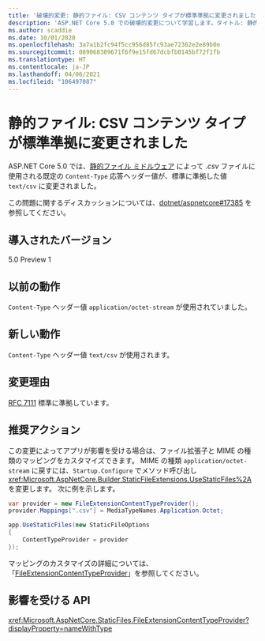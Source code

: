 ```yaml
---
title: '破壊的変更: 静的ファイル: CSV コンテンツ タイプが標準準拠に変更されました'
description: 'ASP.NET Core 5.0 での破壊的変更について学習します。タイトル: 静的ファイル: CSV コンテンツ タイプが標準準拠に変更されました'
ms.author: scaddie
ms.date: 10/01/2020
ms.openlocfilehash: 3a7a1b2fc94f5cc956d85fc93ae72362e2e89b0e
ms.sourcegitcommit: 089068389671f6f9e15fd67dcbfb0145bf72f1fb
ms.translationtype: HT
ms.contentlocale: ja-JP
ms.lasthandoff: 04/06/2021
ms.locfileid: "106497087"
---
```

# <a name="static-files-csv-content-type-changed-to-standards-compliant"></a>静的ファイル: CSV コンテンツ タイプが標準準拠に変更されました

ASP.NET Core 5.0 では、[静的ファイル ミドルウェア](/aspnet/core/fundamentals/static-files) によって *.csv* ファイルに使用される既定の `Content-Type` 応答ヘッダー値が、標準に準拠した値 `text/csv` に変更されました。

この問題に関するディスカッションについては、[dotnet/aspnetcore#17385](https://github.com/dotnet/AspNetCore/issues/17385) を参照してください。

## <a name="version-introduced"></a>導入されたバージョン

5.0 Preview 1

## <a name="old-behavior"></a>以前の動作

`Content-Type` ヘッダー値 `application/octet-stream` が使用されていました。

## <a name="new-behavior"></a>新しい動作

`Content-Type` ヘッダー値 `text/csv` が使用されます。

## <a name="reason-for-change"></a>変更理由

[RFC 7111](https://tools.ietf.org/html/rfc7111#section-5.1) 標準に準拠しています。

## <a name="recommended-action"></a>推奨アクション

この変更によってアプリが影響を受ける場合は、ファイル拡張子と MIME の種類のマッピングをカスタマイズできます。 MIME の種類 `application/octet-stream` に戻すには、`Startup.Configure` でメソッド呼び出し <xref:Microsoft.AspNetCore.Builder.StaticFileExtensions.UseStaticFiles%2A> を変更します。 次に例を示します。

```csharp
var provider = new FileExtensionContentTypeProvider();
provider.Mappings[".csv"] = MediaTypeNames.Application.Octet;

app.UseStaticFiles(new StaticFileOptions
{
    ContentTypeProvider = provider
});
```

マッピングのカスタマイズの詳細については、「[FileExtensionContentTypeProvider](/aspnet/core/fundamentals/static-files#fileextensioncontenttypeprovider)」を参照してください。

## <a name="affected-apis"></a>影響を受ける API

<xref:Microsoft.AspNetCore.StaticFiles.FileExtensionContentTypeProvider?displayProperty=nameWithType>

<!--

### Category

ASP.NET Core

### Affected APIs

`T:Microsoft.AspNetCore.StaticFiles.FileExtensionContentTypeProvider`

-->

